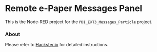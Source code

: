# Remote e-Paper Messages Panel

This is the Node-RED project for the `PDI_EXT3_Messages_Particle` project.

### About

Please refer to [Hackster.io](https://www.hackster.io/rei-vilo/remote-e-paper-messages-panel-1faa0c) for detailed instructions.